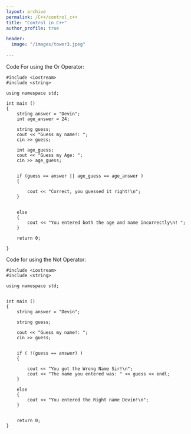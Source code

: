 ```yaml
---
layout: archive
permalink: /C++/control_c++
title: "Control in C++"
author_profile: true

header:
  image: "/images/tower3.jpeg"
  
---
```


Code For using the Or Operator:


    #include <iostream>
    #include <string>

    using namespace std;

    int main () 
    {
        string answer = "Devin";
        int age_answer = 24;

        string guess;
        cout << "Guess my name!: ";
        cin >> guess;

        int age_guess;
        cout << "Guess my Age: ";
        cin >> age_guess;


        if (guess == answer || age_guess == age_answer )  
        {

            cout << "Correct, you guessed it right!\n";
        }


        else
        {
            cout << "You entered both the age and name incorrectly\n! ";
        }

        return 0;

    }











Code for using the Not Operator:

    #include <iostream>
    #include <string>

    using namespace std;


    int main () 
    {
        string answer = "Devin";
    
        string guess;

        cout << "Guess my name!: ";
        cin >> guess;


        if ( !(guess == answer) )  
        {

            cout << "You got the Wrong Name Sir!\n";
            cout << "The name you entered was: " << guess << endl;
        }

        else
        {
            cout << "You entered the Right name Devin!\n";
        }
        

        return 0;
    }



